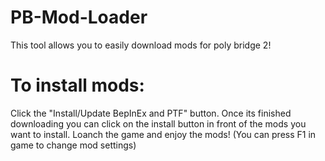 # PB-Mod-Loader
This tool allows you to easily download mods for poly bridge 2!

# To install mods:
Click the "Install/Update BepInEx and PTF" button.
Once its finished downloading you can click on the install button in front of the mods you want to install.
Loanch the game and enjoy the mods! (You can press F1 in game to change mod settings)
